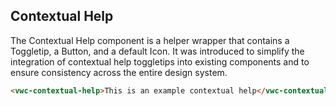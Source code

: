 ## Contextual Help

The Contextual Help component is a helper wrapper that contains a Toggletip, a Button, and a default Icon. It was introduced to simplify the integration of contextual help toggletips into existing components and to ensure consistency across the entire design system.

```html preview
<vwc-contextual-help>This is an example contextual help</vwc-contextual-help>
```
